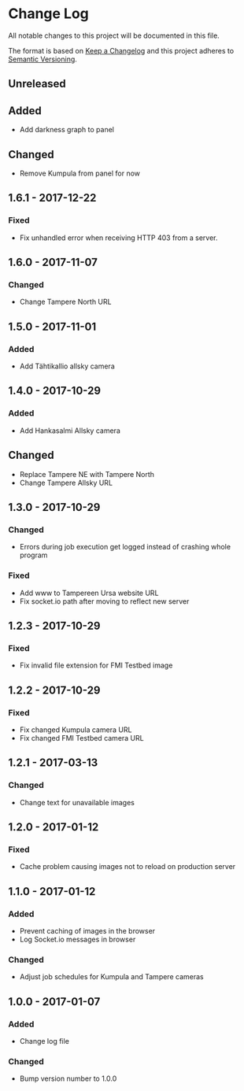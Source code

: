 # Change Log
All notable changes to this project will be documented in this file.

The format is based on [Keep a Changelog](http://keepachangelog.com/)
and this project adheres to [Semantic Versioning](http://semver.org/).

## Unreleased
## Added
- Add darkness graph to panel

## Changed
- Remove Kumpula from panel for now

## 1.6.1 - 2017-12-22
### Fixed
- Fix unhandled error when receiving HTTP 403 from a server.

## 1.6.0 - 2017-11-07
### Changed
- Change Tampere North URL

## 1.5.0 - 2017-11-01
### Added
- Add Tähtikallio allsky camera

## 1.4.0 - 2017-10-29
### Added
- Add Hankasalmi Allsky camera

## Changed
- Replace Tampere NE with Tampere North
- Change Tampere Allsky URL

## 1.3.0 - 2017-10-29
### Changed
- Errors during job execution get logged instead of crashing whole program

### Fixed
- Add www to Tampereen Ursa website URL
- Fix socket.io path after moving to reflect new server

## 1.2.3 - 2017-10-29
### Fixed
- Fix invalid file extension for FMI Testbed image

## 1.2.2 - 2017-10-29
### Fixed
- Fix changed Kumpula camera URL
- Fix changed FMI Testbed camera URL

## 1.2.1 - 2017-03-13
### Changed
- Change text for unavailable images

## 1.2.0 - 2017-01-12
### Fixed
- Cache problem causing images not to reload on production server

## 1.1.0 - 2017-01-12
### Added
- Prevent caching of images in the browser
- Log Socket.io messages in browser

### Changed
- Adjust job schedules for Kumpula and Tampere cameras

## 1.0.0 - 2017-01-07
### Added
- Change log file

### Changed
- Bump version number to 1.0.0
